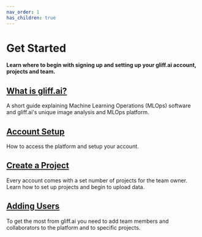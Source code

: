 ```yaml
---
nav_order: 1
has_children: true
---
```

# Get Started

**Learn where to begin with signing up and setting up your gliff.ai account, projects and team.**

## [What is gliff.ai?](/whatis)

A short guide explaining Machine Learning Operations (MLOps) software and gliff.ai's unique image analysis and MLOps platform.

## [Account Setup](/setup)

How to access the platform and setup your account.

## [Create a Project](/createproject)

Every account comes with a set number of projects for the team owner. Learn how to set up projects and begin to upload data.

## [Adding Users](/adduser)

To get the most from gliff.ai you need to add team members and collaborators to the platform and to specific projects.
